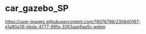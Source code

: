 # car_gazebo_SP


https://user-images.githubusercontent.com/78076796/230840167-e1a90a38-bbda-4777-89fa-3263aae6aa5c.webm
